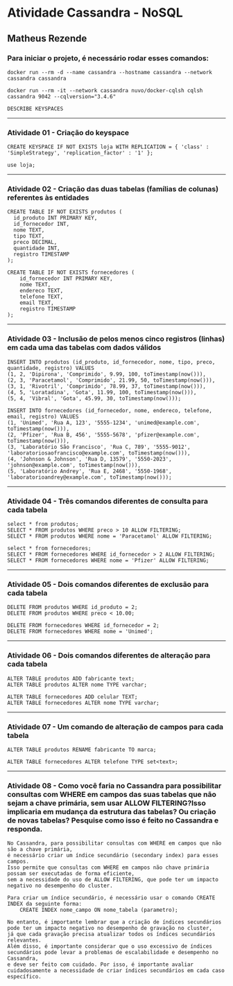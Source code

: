 # Atividade Cassandra - NoSQL
## Matheus Rezende

### Para iniciar o projeto, é necessário rodar esses comandos:

```
docker run --rm -d --name cassandra --hostname cassandra --network cassandra cassandra

docker run --rm -it --network cassandra nuvo/docker-cqlsh cqlsh cassandra 9042 --cqlversion="3.4.6"

DESCRIBE KEYSPACES
```

----

### Atividade 01 - Criação do keyspace

```
CREATE KEYSPACE IF NOT EXISTS loja WITH REPLICATION = { 'class' : 'SimpleStrategy', 'replication_factor' : '1' };

use loja;
```

----

### Atividade 02 - Criação das duas tabelas (famílias de colunas) referentes às entidades

```
CREATE TABLE IF NOT EXISTS produtos (
  id_produto INT PRIMARY KEY,
  id_fornecedor INT,
  nome TEXT,
  tipo TEXT,
  preco DECIMAL,
  quantidade INT,
  registro TIMESTAMP
);

CREATE TABLE IF NOT EXISTS fornecedores ( 
    id_fornecedor INT PRIMARY KEY, 
    nome TEXT, 
    endereco TEXT, 
    telefone TEXT, 
    email TEXT, 
    registro TIMESTAMP 
);
```

----

### Atividade 03 - Inclusão de pelos menos cinco registros (linhas) em cada uma das tabelas com dados válidos

```
INSERT INTO produtos (id_produto, id_fornecedor, nome, tipo, preco, quantidade, registro) VALUES 
(1, 2, 'Dipirona', 'Comprimido', 9.99, 100, toTimestamp(now())), 
(2, 3, 'Paracetamol', 'Comprimido', 21.99, 50, toTimestamp(now())), 
(3, 1, 'Rivotril', 'Comprimido', 78.99, 37, toTimestamp(now())), 
(4, 5, 'Loratadina', 'Gota', 11.99, 100, toTimestamp(now())), 
(5, 4, 'Vibral', 'Gota', 45.99, 30, toTimestamp(now()));

INSERT INTO fornecedores (id_fornecedor, nome, endereco, telefone, email, registro) VALUES 
(1, 'Unimed', 'Rua A, 123', '5555-1234', 'unimed@example.com', toTimestamp(now())), 
(2, 'Pfizer', 'Rua B, 456', '5555-5678', 'pfizer@example.com', toTimestamp(now())),
(3, 'Laboratório São Francisco', 'Rua C, 789', '5555-9012', 'laboratoriosaofrancisco@example.com', toTimestamp(now())),
(4, 'Johnson & Johnson', 'Rua D, 13579', '5550-2023', 'johnson@example.com', toTimestamp(now())),
(5, 'Laboratório Andrey', 'Rua E, 2468', '5550-1968', 'laboratorioandrey@example.com', toTimestamp(now()));
```

----

### Atividade 04 - Três comandos diferentes de consulta para cada tabela

```
select * from produtos;
SELECT * FROM produtos WHERE preco > 10 ALLOW FILTERING;
SELECT * FROM produtos WHERE nome = 'Paracetamol' ALLOW FILTERING;

select * from fornecedores;
SELECT * FROM fornecedores WHERE id_fornecedor > 2 ALLOW FILTERING;
SELECT * FROM fornecedores WHERE nome = 'Pfizer' ALLOW FILTERING;
```

----

### Atividade 05 - Dois comandos diferentes de exclusão para cada tabela

```
DELETE FROM produtos WHERE id_produto = 2;
DELETE FROM produtos WHERE preco < 10.00;

DELETE FROM fornecedores WHERE id_fornecedor = 2;
DELETE FROM fornecedores WHERE nome = 'Unimed';
```

----

### Atividade 06 - Dois comandos diferentes de alteração para cada tabela

```
ALTER TABLE produtos ADD fabricante text;
ALTER TABLE produtos ALTER nome TYPE varchar;

ALTER TABLE fornecedores ADD celular TEXT;
ALTER TABLE fornecedores ALTER nome TYPE varchar;
```

----

### Atividade 07 - Um comando de alteração de campos para cada tabela

```
ALTER TABLE produtos RENAME fabricante TO marca;

ALTER TABLE fornecedores ALTER telefone TYPE set<text>;
```

----

### Atividade 08 - Como você faria no Cassandra para possibilitar consultas com WHERE em campos das suas tabelas que não sejam a chave primária, sem usar ALLOW FILTERING?Isso implicaria em mudança da estrutura das tabelas? Ou criação de novas tabelas? Pesquise como isso é feito no Cassandra e responda.

```
No Cassandra, para possibilitar consultas com WHERE em campos que não são a chave primária, 
é necessário criar um índice secundário (secondary index) para esses campos. 
Isso permite que consultas com WHERE em campos não chave primária possam ser executadas de forma eficiente, 
sem a necessidade do uso de ALLOW FILTERING, que pode ter um impacto negativo no desempenho do cluster.

Para criar um índice secundário, é necessário usar o comando CREATE INDEX da seguinte forma:
    CREATE INDEX nome_campo ON nome_tabela (parametro);

No entanto, é importante lembrar que a criação de índices secundários pode ter um impacto negativo no desempenho de gravação no cluster, 
já que cada gravação precisa atualizar todos os índices secundários relevantes. 
Além disso, é importante considerar que o uso excessivo de índices secundários pode levar a problemas de escalabilidade e desempenho no Cassandra, 
e deve ser feito com cuidado. Por isso, é importante avaliar cuidadosamente a necessidade de criar índices secundários em cada caso específico.
```
